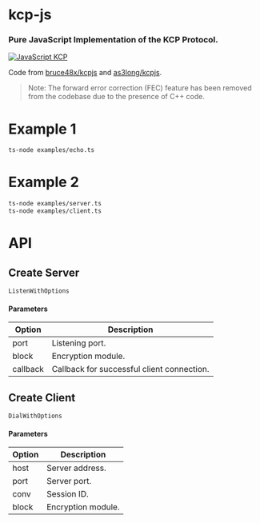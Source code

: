 # kcp-js

### Pure JavaScript Implementation of the KCP Protocol.

[![JavaScript KCP](https://img.shields.io/badge/Powered_By-KCP-293C81?style=for-the-badge&logo=JavaScript&logoColor=FFFFFF)](https://reactnative.dev/docs/environment-setup)

Code from [bruce48x/kcpjs](https://github.com/bruce48x/kcpjs) and [as3long/kcpjs](https://github.com/as3long/kcpjs).

> Note: The forward error correction (FEC) feature has been removed from the codebase due to the presence of C++ code.

# Example 1
```sh
ts-node examples/echo.ts
```

# Example 2
```sh
ts-node examples/server.ts
ts-node examples/client.ts
```

# API

## Create Server
```ListenWithOptions```

#### Parameters

| Option | Description |
| ------ | ----------- |
| port | Listening port. |
| block | Encryption module. |
| callback | Callback for successful client connection. |

## Create Client
```DialWithOptions```

#### Parameters

| Option | Description |
| ------ | ----------- |
| host | Server address. |
| port | Server port. |
| conv | Session ID. |
| block | Encryption module. |
